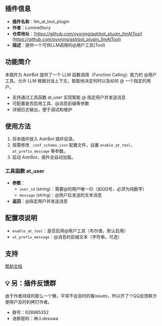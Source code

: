 ## 插件信息

- **插件名称**：llm_at_tool_plugin
- **作者**：LumineStory
- **仓库地址**：[https://github.com/oyxning/astrbot_plugin_llmAtTool](https://github.com/oyxning/astrbot_plugin_llmAtTool)
- **描述**：提供一个可供LLM调用的@用户工具(Tool)

## 功能简介

本插件为 AstrBot 提供了一个 LLM 函数调用（Function Calling）能力的 @用户工具。允许 LLM 根据对话上下文，智能地决定何时以及如何 @ 一个指定的用户。

- 支持通过工具函数 at_user 实现智能 @ 指定用户并发送消息
- 可配置是否启用工具、@消息前缀等参数
- 详细日志输出，便于调试和维护

## 使用方法

1. 将本插件放入 AstrBot 插件目录。
2. 按需修改 `_conf_schema.json` 配置文件，设置 `enable_at_tool`、`at_prefix_message` 等参数。
3. 启动 AstrBot，插件会自动加载。

### 工具函数 at_user

- **参数**：
  - `user_id` (string)：需要@的用户唯一ID（如QQ号，必须为纯数字）
  - `message` (string)：@用户后发送的文本消息
- **返回**：@指定用户并发送消息

## 配置项说明

- `enable_at_tool`：是否启用@用户工具（布尔值，默认启用）
- `at_prefix_message`：@消息的前缀文本（字符串，可选）

## 支持

[帮助文档](https://astrbot.app)

## 💡 另：插件反馈群

由于作者持续的那么一个懒，平常不会及时的看issues，所以开了个QQ反馈群方便用户及时的拷打作者。
* 群号：928985352       
* 进群密码：神人desuwa
